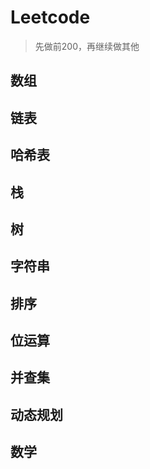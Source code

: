 # Leetcode

> 先做前200，再继续做其他

## 数组

## 链表

## 哈希表

## 栈

## 树

## 字符串

## 排序

## 位运算

## 并查集

## 动态规划

## 数学
